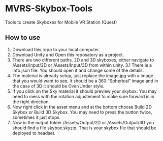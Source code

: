 # MVRS-Skybox-Tools
Tools to create Skyboxes for Mobile VR Station (Quest)

## How to use

1. Download this repo to your local computer.
2. Download Unity and Open this reposatory as a project.
3. There are two different paths, 2D and 3D skyboxes, either navigate to /Assets/Input/2D or /Assets/Input/3D from within unity.
3.1 There is a info.json file.  You should open it and change some of the details.
4. The material is already setup, just replace the image.jpg with a image that you would want to see.  It should be a 360 "Spherical" image and in the case of 3D it should be Over/Under style.
5. If you click on the Sky material it should preview your skybox.  You may need to mess with the rotation adjustement to make sure forward is in the right direction.
6. Now right click in the asset menu and at the bottom choose Build 2D Skybox or Build 3D Skybox.  You may need to press the button twice, sometimes it just stops.
7. Now in the output folder /Assets/Output/2D or /Assets/Output/3D you should find a file skybox.skyzip.  That is your skybox file that should be deployed to headset.
